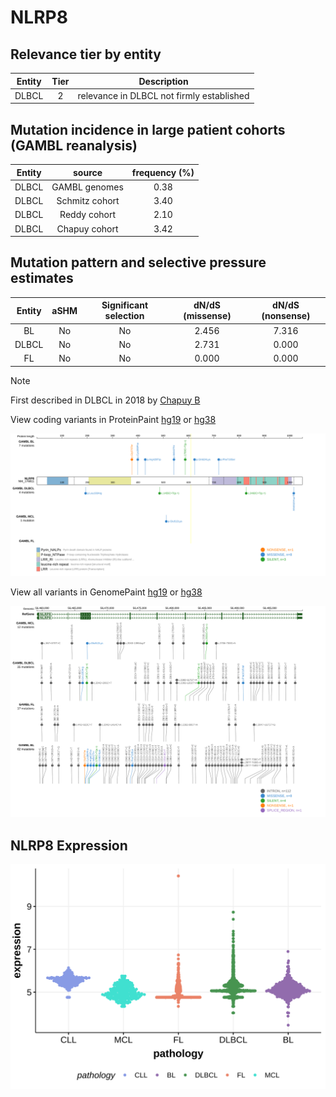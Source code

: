 # NLRP8

## Relevance tier by entity

|Entity|Tier|Description                              |
|:------:|:----:|-----------------------------------------|
|DLBCL |2   |relevance in DLBCL not firmly established|

## Mutation incidence in large patient cohorts (GAMBL reanalysis)

|Entity|source        |frequency (%)|
|:------:|:--------------:|:-------------:|
|DLBCL |GAMBL genomes |0.38         |
|DLBCL |Schmitz cohort|3.40         |
|DLBCL |Reddy cohort  |2.10         |
|DLBCL |Chapuy cohort |3.42         |

## Mutation pattern and selective pressure estimates

|Entity|aSHM|Significant selection|dN/dS (missense)|dN/dS (nonsense)|
|:------:|:----:|:---------------------:|:----------------:|:----------------:|
|BL    |No  |No                   |2.456           |7.316           |
|DLBCL |No  |No                   |2.731           |0.000           |
|FL    |No  |No                   |0.000           |0.000           |


> [!NOTE]
> First described in DLBCL in 2018 by [Chapuy B](https://pubmed.ncbi.nlm.nih.gov/29713087)


View coding variants in ProteinPaint [hg19](https://morinlab.github.io/LLMPP/GAMBL/NLRP8_protein.html)  or [hg38](https://morinlab.github.io/LLMPP/GAMBL/NLRP8_protein_hg38.html)

![image](images/proteinpaint/NLRP8_NM_176811.svg)

View all variants in GenomePaint [hg19](https://morinlab.github.io/LLMPP/GAMBL/NLRP8.html)  or [hg38](https://morinlab.github.io/LLMPP/GAMBL/NLRP8_hg38.html)

![image](images/proteinpaint/NLRP8.svg)
## NLRP8 Expression
![image](images/gene_expression/NLRP8_by_pathology.svg)
<!-- ORIGIN: chapuyMolecularSubtypesDiffuse2018b -->
